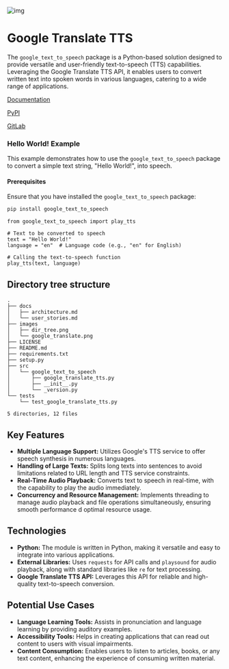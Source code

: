 ![img](images/google_translate.png)

# Google Translate TTS

The `google_text_to_speech` package is a Python-based solution designed to provide versatile and user-friendly text-to-speech (TTS) capabilities. Leveraging the Google Translate TTS API, it enables users to convert written text into spoken words in various languages, catering to a wide range of applications.

[Documentation](https://labsoft-ai.gitlab.io/google-translate-tts)

[PyPI](https://pypi.org/project/google-text-to-speech)

[GitLab](https://gitlab.com/labsoft-ai/google-translate-tts)

### Hello World! Example

This example demonstrates how to use the `google_text_to_speech` package to convert a simple text string, "Hello World!", into speech.

#### Prerequisites

Ensure that you have installed the `google_text_to_speech` package:

```bash
pip install google_text_to_speech
```

```
from google_text_to_speech import play_tts

# Text to be converted to speech
text = "Hello World!"
language = "en"  # Language code (e.g., "en" for English)

# Calling the text-to-speech function
play_tts(text, language)

```

## Directory tree structure

```
.
├── docs
│   ├── architecture.md
│   └── user_stories.md
├── images
│   ├── dir_tree.png
│   └── google_translate.png
├── LICENSE
├── README.md
├── requirements.txt
├── setup.py
├── src
│   └── google_text_to_speech
│       ├── google_translate_tts.py
│       ├── __init__.py
│       └── _version.py
└── tests
    └── test_google_translate_tts.py

5 directories, 12 files
```

## Key Features

* **Multiple Language Support:** Utilizes Google's TTS service to offer speech synthesis in numerous languages.
* **Handling of Large Texts:** Splits long texts into sentences to avoid limitations related to URL length and TTS service constraints.
* **Real-Time Audio Playback:** Converts text to speech in real-time, with the capability to play the audio immediately.
* **Concurrency and Resource Management:** Implements threading to manage audio playback and file operations simultaneously, ensuring smooth performance d optimal resource usage.

## Technologies

* **Python:** The module is written in Python, making it versatile and easy to integrate into various applications.
* **External Libraries:** Uses `requests` for API calls and `playsound` for audio playback, along with standard libraries like `re` for text processing.
* **Google Translate TTS API:** Leverages this API for reliable and high-quality text-to-speech conversion.

## Potential Use Cases

* **Language Learning Tools:** Assists in pronunciation and language learning by providing auditory examples.
* **Accessibility Tools:** Helps in creating applications that can read out content to users with visual impairments.
* **Content Consumption:** Enables users to listen to articles, books, or any text content, enhancing the experience of consuming written material.
